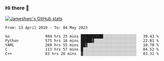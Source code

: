 ### Hi there 👋

[![Jameshwc's GitHub stats](https://github-readme-stats.vercel.app/api?username=jameshwc)](https://github.com/anuraghazra/github-readme-stats)

<!--START_SECTION:waka-->

```text
From: 13 April 2019 - To: 04 May 2023

Go                994 hrs 25 mins ██████████░░░░░░░░░░░░░░░   39.43 %
Python            575 hrs 16 mins █████▓░░░░░░░░░░░░░░░░░░░   22.81 %
YAML              269 hrs 55 mins ██▓░░░░░░░░░░░░░░░░░░░░░░   10.70 %
C                 113 hrs 57 mins █░░░░░░░░░░░░░░░░░░░░░░░░   04.52 %
C++               83 hrs 26 mins  ▓░░░░░░░░░░░░░░░░░░░░░░░░   03.31 %
```

<!--END_SECTION:waka-->